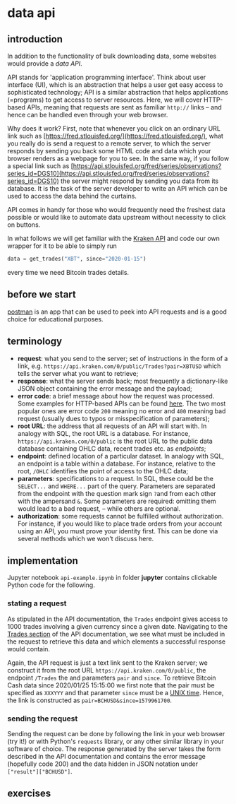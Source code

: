 # data api

## introduction

In addition to the functionality of bulk downloading data, some websites would provide a *data API*.

API stands for 'application programming interface'. Think about user interface (UI), which is an abstraction that helps a user get easy access to sophisticated technology; API is a similar abstraction that helps applications (=programs) to get access to server resources. Here, we will cover HTTP-based APIs, meaning that requests are sent as familiar `http://` links &ndash; and hence can be handled even through your web browser.

Why does it work? First, note that whenever you click on an ordinary URL link such as [https://fred.stlouisfed.org/](https://fred.stlouisfed.org/), what you really do is send a request to a remote server, to which the server responds by sending you back some HTML code and data which your browser renders as a webpage for you to see. In the same way, if you follow a special link such as
[https://api.stlouisfed.org/fred/series/observations?series_id=DGS10](https://api.stlouisfed.org/fred/series/observations?series_id=DGS10)
the server might respond by sending you data from its database. It is the task of the server developer to write an API which can be used to access the data behind the curtains.

API comes in handy for those who would frequently need the freshest data possible or would like to automate data upstream without necessity to click on buttons.

In what follows we will get familiar with the [Kraken API](https://docs.kraken.com/rest/) and code our own wrapper for it to be able to simply run
```python
data = get_trades("XBT", since="2020-01-15")
```
every time we need Bitcoin trades details.

## before we start
[postman]() is an app that can be used to peek into API requests and is a good choice for educational purposes.


## terminology
*   **request**: what you send to the server; set of instructions in the form of a link, e.g. `https://api.kraken.com/0/public/Trades?pair=XBTUSD` which tells the server what you want to retrieve;
*   **response**: what the server sends back; most frequently a dictionary-like JSON object containing the error message and the payload;
*   **error code**: a brief message about how the request was processed. Some examples for HTTP-based APIs can be found [here](https://developer.mozilla.org/en-US/docs/Web/HTTP/Status). The two most popular ones are error code `200` meaning no error and `400` meaning bad request (usually dues to typos or misspecification of parameters);
*   **root URL**: the address that all requests of an API will start with. In analogy with SQL, the root URL is a database. For instance, `https://api.kraken.com/0/public` is the root URL to the public data database containing OHLC data, recent trades etc. as _endpoints_;
*   **endpoint**: defined location of a particular dataset. In analogy with SQL, an endpoint is a table within a database. For instance, relative to the root, `/OHLC` identifies the point of access to the OHLC data;
*   **parameters**: specifications to a request. In SQL, these could be the `SELECT...` and `WHERE...` part of the query. Parameters are separated from the endpoint with the question mark sign `?`and from each other with the ampersand `&`. Some parameters are required: omitting them would lead to a bad request, &ndash; while others are optional.
*   **authorization**: some requests cannot be fulfilled without authorization. For instance, if you would like to place trade orders from your account using an API, you must prove your identity first. This can be done via several methods which we won't discuss here.


## implementation
Jupyter notebook `api-example.ipynb` in folder **jupyter** contains clickable Python code for the following.

### stating a request
As stipulated in the API documentation, the `Trades` endpoint gives access to 1000 trades involving a given currency since a given date. Navigating to the [Trades section](https://docs.kraken.com/rest/#operation/getRecentTrades) of the API documentation, we see what must be included in the request to retrieve this data and which elements a successful response would contain.

Again, the API request is just a text link sent to the Kraken server; we construct it from the root URL `https://api.kraken.com/0/public`, the endpoint `/Trades` the and parameters `pair` and `since`. To retrieve Bitcoin Cash data since 2020/01/25 15:15:00
we first note that the pair must be specified as `XXXYYY` and that parameter `since` must be a [UNIX time](https://en.wikipedia.org/wiki/Unix_time). Hence, the link is constructed as `pair=BCHUSD&since=1579961700`.

### sending the request
Sending the request can be done by following the link in your web browser (try it!) or with Python's `requests` library, or any other similar library in your software of choice. The response generated by the server takes the form described in the API documentation and contains the error message (hopefully code 200) and the data hidden in JSON notation under `["result"]["BCHUSD"]`.


## exercises
